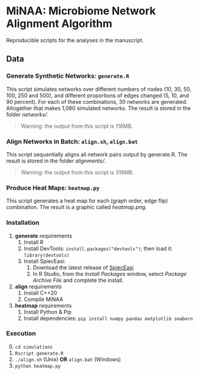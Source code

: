 # MiNAA: Microbiome Network Alignment Algorithm

Reproducible scripts for the analyses in the manuscript.

## Data

### Generate Synthetic Networks: `generate.R`

This script simulates networks over different numbers of nodes (10, 30, 50, 100, 250 and 500), and different proportions of edges changed (5, 10, and 90 percent). For each of these combinations, 30 networks are generated. Altogether that makes 1,080 simulated networks. The result is stored in the folder *networks/*.
> Warning: the output from this script is 116MB.

### Align Networks in Batch: `align.sh`, `align.bat`

This script sequentially aligns all network pairs output by generate.R. The result is stored in the folder *alignments/*.
> Warning: the output from this script is 318MB.

### Produce Heat Maps: `heatmap.py`

This script generates a heat map for each (graph order, edge flip) combination. The result is a graphic called *heatmap.png*.

### Installation

1. **generate** requirements
   1. Install R
   2. Install DevTools: `install.packages("devtools")`; then load it: `library(devtools)`
   3. Install SpiecEasi:
      1. Download the latest release of [SpiecEasi](https://github.com/zdk123/SpiecEasi/releases)
      2. In R Studio, from the *Install Packages* window, select *Package Archive File* and complete the install.
2. **align** requirements
   1. Install C++20
   2. Compile MiNAA
3. **heatmap** requirements
   1. Install Python & Pip
   2. Install dependencies: `pip install numpy pandas matplotlib seaborn`

### Execution

0. `cd simulations`
1. `Rscript generate.R`
2. `./align.sh` (Unix) **OR** `align.bat` (Windows)
3. `python heatmap.py`
